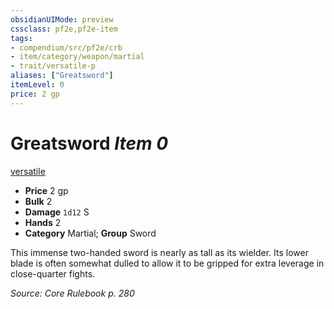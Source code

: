 ```yaml
---
obsidianUIMode: preview
cssclass: pf2e,pf2e-item
tags:
- compendium/src/pf2e/crb
- item/category/weapon/martial
- trait/versatile-p
aliases: ["Greatsword"]
itemLevel: 0
price: 2 gp
---
```

# Greatsword *Item 0*  
[versatile <p>](../../../rules/traits/versatile.md)  

- **Price** 2 gp
- **Bulk** 2
- **Damage** `1d12` S
- **Hands** 2
- **Category** Martial; **Group** Sword 

This immense two-handed sword is nearly as tall as its wielder. Its lower blade is often somewhat dulled to allow it to be gripped for extra leverage in close-quarter fights.

*Source: Core Rulebook p. 280*